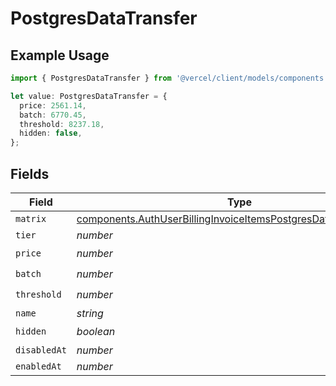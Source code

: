 # PostgresDataTransfer

## Example Usage

```typescript
import { PostgresDataTransfer } from '@vercel/client/models/components';

let value: PostgresDataTransfer = {
  price: 2561.14,
  batch: 6770.45,
  threshold: 8237.18,
  hidden: false,
};
```

## Fields

| Field        | Type                                                                                                                                                 | Required           | Description |
| ------------ | ---------------------------------------------------------------------------------------------------------------------------------------------------- | ------------------ | ----------- |
| `matrix`     | [components.AuthUserBillingInvoiceItemsPostgresDataTransferMatrix](../../models/components/authuserbillinginvoiceitemspostgresdatatransfermatrix.md) | :heavy_minus_sign: | N/A         |
| `tier`       | _number_                                                                                                                                             | :heavy_minus_sign: | N/A         |
| `price`      | _number_                                                                                                                                             | :heavy_check_mark: | N/A         |
| `batch`      | _number_                                                                                                                                             | :heavy_check_mark: | N/A         |
| `threshold`  | _number_                                                                                                                                             | :heavy_check_mark: | N/A         |
| `name`       | _string_                                                                                                                                             | :heavy_minus_sign: | N/A         |
| `hidden`     | _boolean_                                                                                                                                            | :heavy_check_mark: | N/A         |
| `disabledAt` | _number_                                                                                                                                             | :heavy_minus_sign: | N/A         |
| `enabledAt`  | _number_                                                                                                                                             | :heavy_minus_sign: | N/A         |
